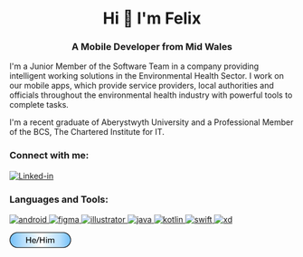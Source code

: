 <h1 align="center">Hi 👋 I'm Felix</h1>
<h3 align="center">A Mobile Developer from Mid Wales</h3>

I'm a Junior Member of the Software Team in a company providing intelligent working solutions in the Environmental Health Sector. I work on our mobile apps, which provide service providers, local authorities and officials throughout the environmental health industry with powerful tools to complete tasks.

I'm a recent graduate of Aberystwyth University and a Professional Member of the BCS, The Chartered Institute for IT.

<p align="left"> 
<h3 align="left">Connect with me:</h3>
<a href="https://linkedin.com/in/swafel" target="blank"><img align="center" src="https://cdn.jsdelivr.net/npm/simple-icons@3.0.1/icons/linkedin.svg" alt="Linked-in" height="30" width="40" /></a>
</p>

<h3 align="left">Languages and Tools:</h3>
<p align="left"> <a href="https://developer.android.com" target="_blank"> <img src="https://devicons.github.io/devicon/devicon.git/icons/android/android-original-wordmark.svg" alt="android" width="40" height="40"/> </a> <a href="" target="_blank"> <img src="https://www.vectorlogo.zone/logos/figma/figma-icon.svg" alt="figma" width="40" height="40"/> </a> <a href="https://www.adobe.com/in/products/illustrator.html" target="_blank"> <img src="https://www.vectorlogo.zone/logos/adobe_illustrator/adobe_illustrator-icon.svg" alt="illustrator" width="40" height="40"/> </a> <a href="https://www.java.com" target="_blank"> <img src="https://devicons.github.io/devicon/devicon.git/icons/java/java-original-wordmark.svg" alt="java" width="40" height="40"/> </a> <a href="https://kotlinlang.org" target="_blank"> <img src="https://www.vectorlogo.zone/logos/kotlinlang/kotlinlang-icon.svg" alt="kotlin" width="40" height="40"/> </a> <a href="https://reactnative.dev/" target="_blank"> </a> <a href="" target="_blank"> <img src="https://devicons.github.io/devicon/devicon.git/icons/swift/swift-original-wordmark.svg" alt="swift" width="40" height="40"/> </a> <a href="https://www.adobe.com/products/xd.html" target="_blank"> <img src="https://cdn.worldvectorlogo.com/logos/adobe-xd.svg" alt="xd" width="40" height="40"/> </a> </p>

![He/Him](https://github.com/swafel/swafel/blob/master/pronouns.png)

